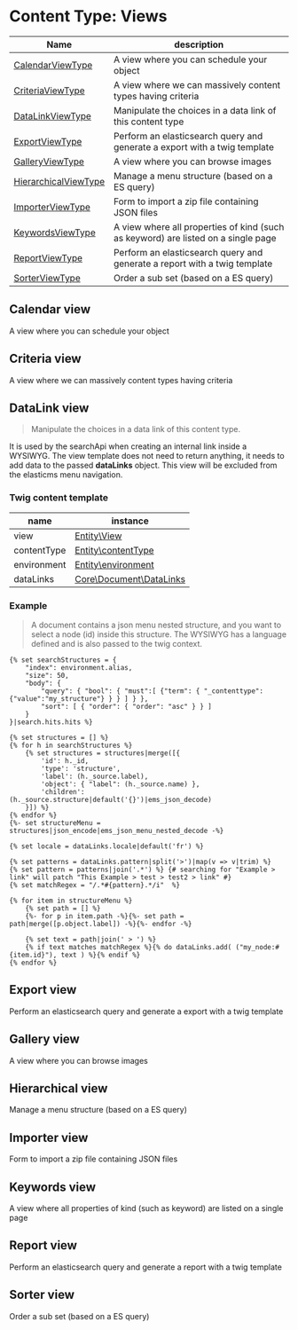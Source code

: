 # Content Type: Views

Name | description 
--- | ---
[CalendarViewType](#calendar-view) | A view where you can schedule your object  
[CriteriaViewType](#criteria-view) | A view where we can massively content types having criteria 
[DataLinkViewType](#datalink-view) | Manipulate the choices in a data link of this content type
[ExportViewType](#export-view) | Perform an elasticsearch query and generate a export with a twig template 
[GalleryViewType](#gallery-view) | A view where you can browse images 
[HierarchicalViewType](#hierarchical-view) | Manage a menu structure (based on a ES query) 
[ImporterViewType](#importer-view) | Form to import a zip file containing JSON files 
[KeywordsViewType](#keywords-view) | A view where all properties of kind (such as keyword) are listed on a single page 
[ReportViewType](#report-view) | Perform an elasticsearch query and generate a report with a twig template 
[SorterViewType](#sorter-view) | Order a sub set (based on a ES query) 
 

## Calendar view
A view where you can schedule your object

## Criteria view
A view where we can massively content types having criteria

## DataLink view
> Manipulate the choices in a data link of this content type.

It is used by the searchApi when creating an internal link inside a WYSIWYG.
The view template does not need to return anything, it needs to add data to the passed **dataLinks** object.
This view will be excluded from the elasticms menu navigation.

### Twig content template

name | instance 
--- | ---
view | [Entity\View](https://github.com/ems-project/EMSCoreBundle/blob/master/src/Entity/View.php) 
contentType | [Entity\contentType](https://github.com/ems-project/EMSCoreBundle/blob/master/src/Entity/ContentType.php)
environment | [Entity\environment](https://github.com/ems-project/EMSCoreBundle/blob/master/src/Entity/Environment.php)
dataLinks | [Core\Document\DataLinks](https://github.com/ems-project/EMSCoreBundle/blob/master/src/Core/Document/DataLinks.php)


### Example
> A document contains a json menu nested structure, and you want to select a node (id) inside this structure. 
> The WYSIWYG has a language defined and is also passed to the twig context.

```twig
{% set searchStructures = { 
    "index": environment.alias,
    "size": 50,
    "body": {
        "query": { "bool": { "must":[ {"term": { "_contenttype": {"value":"my_structure"} } } ] } },
        "sort": [ { "order": { "order": "asc" } } ]
    }
}|search.hits.hits %}

{% set structures = [] %}
{% for h in searchStructures %}
    {% set structures = structures|merge([{
        'id': h._id,
        'type': 'structure',
        'label': (h._source.label),
        'object': { "label": (h._source.name) },
        'children': (h._source.structure|default('{}')|ems_json_decode)   
    }]) %}
{% endfor %}
{%- set structureMenu = structures|json_encode|ems_json_menu_nested_decode -%}

{% set locale = dataLinks.locale|default('fr') %}

{% set patterns = dataLinks.pattern|split('>')|map(v => v|trim) %}
{% set pattern = patterns|join('.*') %} {# searching for "Example > link" will patch "This Example > test > test2 > link" #}
{% set matchRegex = "/.*#{pattern}.*/i"  %}

{% for item in structureMenu %}
    {% set path = [] %}
    {%- for p in item.path -%}{%- set path = path|merge([p.object.label]) -%}{%- endfor -%}
    
    {% set text = path|join(' > ') %}
    {% if text matches matchRegex %}{% do dataLinks.add( ("my_node:#{item.id}"), text ) %}{% endif %}
{% endfor %}
```

## Export view
Perform an elasticsearch query and generate a export with a twig template

## Gallery view
A view where you can browse images

## Hierarchical view
Manage a menu structure (based on a ES query)

## Importer view
Form to import a zip file containing JSON files

## Keywords view
A view where all properties of kind (such as keyword) are listed on a single page

## Report view
Perform an elasticsearch query and generate a report with a twig template

## Sorter view
Order a sub set (based on a ES query)